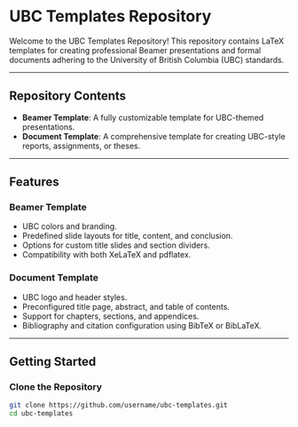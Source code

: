 # UBC Templates Repository

Welcome to the UBC Templates Repository! This repository contains LaTeX templates for creating professional Beamer presentations and formal documents adhering to the University of British Columbia (UBC) standards.

---

## Repository Contents

- **Beamer Template**: A fully customizable template for UBC-themed presentations.
- **Document Template**: A comprehensive template for creating UBC-style reports, assignments, or theses.

---

## Features

### Beamer Template
- UBC colors and branding.
- Predefined slide layouts for title, content, and conclusion.
- Options for custom title slides and section dividers.
- Compatibility with both XeLaTeX and pdflatex.

### Document Template
- UBC logo and header styles.
- Preconfigured title page, abstract, and table of contents.
- Support for chapters, sections, and appendices.
- Bibliography and citation configuration using BibTeX or BibLaTeX.

---

## Getting Started

### Clone the Repository
```bash
git clone https://github.com/username/ubc-templates.git
cd ubc-templates

